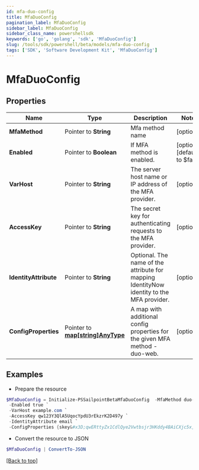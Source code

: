```yaml
---
id: mfa-duo-config
title: MfaDuoConfig
pagination_label: MfaDuoConfig
sidebar_label: MfaDuoConfig
sidebar_class_name: powershellsdk
keywords: ['go', 'golang', 'sdk', 'MfaDuoConfig'] 
slug: /tools/sdk/powershell/beta/models/mfa-duo-config
tags: ['SDK', 'Software Development Kit', 'MfaDuoConfig']
---
```



# MfaDuoConfig

## Properties

Name | Type | Description | Notes
------------ | ------------- | ------------- | -------------
**MfaMethod** |  Pointer to **String** | Mfa method name | [optional] 
**Enabled** |  Pointer to **Boolean** | If MFA method is enabled. | [optional] [default to $false]
**VarHost** |  Pointer to **String** | The server host name or IP address of the MFA provider. | [optional] 
**AccessKey** |  Pointer to **String** | The secret key for authenticating requests to the MFA provider. | [optional] 
**IdentityAttribute** |  Pointer to **String** | Optional. The name of the attribute for mapping IdentityNow identity to the MFA provider. | [optional] 
**ConfigProperties** |  Pointer to [**map[string]AnyType**](any-type) | A map with additional config properties for the given MFA method - duo-web. | [optional] 

## Examples

- Prepare the resource
```powershell
$MfaDuoConfig = Initialize-PSSailpointBetaMfaDuoConfig  -MfaMethod duo-web `
 -Enabled true `
 -VarHost example.com `
 -AccessKey qw123Y3QlA5UqocYpdU3rEkzrK2D497y `
 -IdentityAttribute email `
 -ConfigProperties {skey&#x3D;qwERttyZx1CdlQye2Vwtbsjr3HKddy4BAiCXjc5x, ikey&#x3D;Q123WE45R6TY7890ZXCV}
```

- Convert the resource to JSON
```powershell
$MfaDuoConfig | ConvertTo-JSON
```


[[Back to top]](#) 

